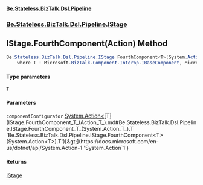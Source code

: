 #### [Be.Stateless.BizTalk.Dsl.Pipeline](README.md 'README')
### [Be.Stateless.BizTalk.Dsl.Pipeline](Be.Stateless.BizTalk.Dsl.Pipeline.md 'Be.Stateless.BizTalk.Dsl.Pipeline').[IStage](IStage.md 'Be.Stateless.BizTalk.Dsl.Pipeline.IStage')

## IStage.FourthComponent<T>(Action<T>) Method

```csharp
Be.Stateless.BizTalk.Dsl.Pipeline.IStage FourthComponent<T>(System.Action<T> componentConfigurator)
    where T : Microsoft.BizTalk.Component.Interop.IBaseComponent, Microsoft.BizTalk.Component.Interop.IPersistPropertyBag;
```
#### Type parameters

<a name='Be.Stateless.BizTalk.Dsl.Pipeline.IStage.FourthComponent_T_(System.Action_T_).T'></a>

`T`
#### Parameters

<a name='Be.Stateless.BizTalk.Dsl.Pipeline.IStage.FourthComponent_T_(System.Action_T_).componentConfigurator'></a>

`componentConfigurator` [System.Action&lt;](https://docs.microsoft.com/en-us/dotnet/api/System.Action-1 'System.Action`1')[T](IStage.FourthComponent_T_(Action_T_).md#Be.Stateless.BizTalk.Dsl.Pipeline.IStage.FourthComponent_T_(System.Action_T_).T 'Be.Stateless.BizTalk.Dsl.Pipeline.IStage.FourthComponent<T>(System.Action<T>).T')[&gt;](https://docs.microsoft.com/en-us/dotnet/api/System.Action-1 'System.Action`1')

#### Returns
[IStage](IStage.md 'Be.Stateless.BizTalk.Dsl.Pipeline.IStage')